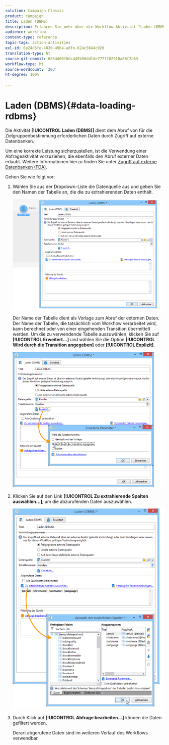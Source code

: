 ```yaml
---
solution: Campaign Classic
product: campaign
title: Laden (DBMS)
description: Erfahren Sie mehr über die Workflow-Aktivität "Laden (DBMS)".
audience: workflow
content-type: reference
topic-tags: action-activities
exl-id: 6e24d5fe-4830-49b4-a0fe-624c5644c920
translation-type: ht
source-git-commit: 6854d06f8dc445b56ddfde7777f02916a60f2b63
workflow-type: ht
source-wordcount: '203'
ht-degree: 100%

---
```


# Laden (DBMS){#data-loading-rdbms}

Die Aktivität **[!UICONTROL Laden (DBMS)]** dient dem Abruf von für die Zielgruppenbestimmung erforderlichen Daten durch Zugriff auf externe Datenbanken.

Um eine korrekte Leistung sicherzustellen, ist die Verwendung einer Abfrageaktivität vorzuziehen, die ebenfalls den Abruf externer Daten erlaubt. Weitere Informationen hierzu finden Sie unter [Zugriff auf externe Datenbanken (FDA)](../../workflow/using/accessing-an-external-database--fda-.md).

Gehen Sie wie folgt vor:

1. Wählen Sie aus der Dropdown-Liste die Datenquelle aus und geben Sie den Namen der Tabelle an, die die zu extrahierenden Daten enthält.

   ![](assets/s_advuser_wf_sgbd_sample_1.png)

   Der Name der Tabelle dient als Vorlage zum Abruf der externen Daten. Der Name der Tabelle, die tatsächlich vom Workflow verarbeitet wird, kann berechnet oder von einer eingehenden Transition übermittelt werden. Um die zu verwendende Tabelle auszuwählen, klicken Sie auf **[!UICONTROL Erweitert...]** und wählen Sie die Option **[!UICONTROL Wird durch die Transition angegeben]** oder **[!UICONTROL Explizit]**.

   ![](assets/s_advuser_wf_sgbd_sample_5.png)

1. Klicken Sie auf den Link **[!UICONTROL Zu extrahierende Spalten auswählen...]**, um die abzurufenden Daten auszuwählen.

   ![](assets/s_advuser_wf_sgbd_sample_2.png)

1. Durch Klick auf **[!UICONTROL Abfrage bearbeiten...]** können die Daten gefiltert werden.

   Derart abgerufene Daten sind im weiteren Verlauf des Workflows verwendbar.
